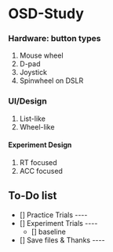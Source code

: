 OSD-Study
===========

### Hardware: button types

1. Mouse wheel
2. D-pad
3. Joystick
4. Spinwheel on DSLR

### UI/Design

1. List-like
2. Wheel-like 

#### Experiment Design

1. RT focused
2. ACC focused

## To-Do list

- [] Practice Trials ----  
- [] Experiment Trials ----  
    - [] baseline
- [] Save files & Thanks ----  